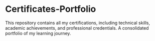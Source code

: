# Certificates-Portfolio
This repository contains all my certifications, including technical skills, academic achievements, and professional credentials. A consolidated portfolio of my learning journey.
